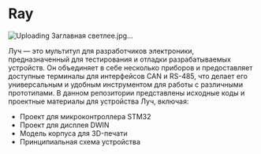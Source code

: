 # Ray
![Uploading Заглавная светлее.jpg…]()

Луч — это мультитул для разработчиков электроники, предназначенный для тестирования и отладки разрабатываемых устройств. Он объединяет в себе несколько приборов и предоставляет доступные терминалы для интерфейсов CAN и RS-485, что делает его универсальным и удобным инструментом для работы с различными прототипами.
В данном репозитории представлены исходные коды и проектные материалы для устройства Луч, включая:
- Проект для микроконтроллера STM32
- Проект для дисплея DWIN
- Модель корпуса для 3D-печати
- Принципиальная схема устройства
